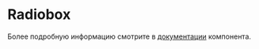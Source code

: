 # Radiobox

Более подробную информацию смотрите в <a href="https://lego.yandex-team.ru/lego-components/components/radiobox/examples" target="_blank">документации</a> компонента.